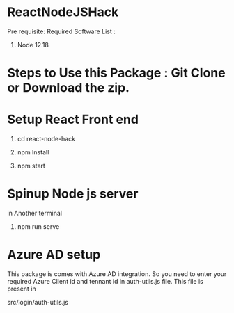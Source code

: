 # ReactNodeJSHack
 Pre requisite: Required Software List :

1. Node 12.18

# Steps to Use this Package : Git Clone or Download the zip.
# Setup React Front end

1. cd react-node-hack

2. npm Install
3. npm start
# Spinup Node js server
in Another terminal

1. npm run serve

# Azure AD setup
This package is comes with Azure AD integration. So you need to enter your required Azure Client id and tennant id in auth-utils.js file. This file is present in

src/login/auth-utils.js
